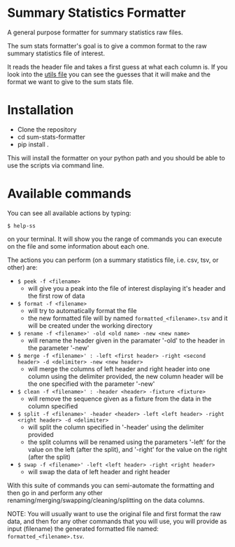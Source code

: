 # Summary Statistics Formatter

A general purpose formatter for summary statistics raw files.

The sum stats formatter's goal is to give a common format to the raw summary statistics file of interest.

It reads the header file and takes a first guess at what each column is. If you look into the [utils file]() you can see 
the guesses that it will make and the format we want to give to the sum stats file.

# Installation
- Clone the repository
- cd sum-stats-formatter
- pip install .

This will install the formatter on your python path and you should be able to use the scripts via command line.

# Available commands

You can see all available actions by typing:

`$ help-ss`

on your terminal. It will show you the range of commands you can execute on the file and some information about each one.

The actions you can perform (on a summary statistics file, i.e. csv, tsv, or other) are:

- `$ peek -f <filename>` 
   - will give you a peak into the file of interest displaying it's header and the first row of data
- `$ format -f <filename>` 
   - will try to automatically format the file
   - the new formatted file will by named `formatted_<filename>.tsv` and it will be created under the working directory
- `$ rename -f <filename>' -old <old name> -new <new name>` 
   - will rename the header given in the paramater '-old' to the header in the parameter '-new'
- `$ merge -f <filename>' : -left <first header> -right <second header> -d <delimiter> -new <new header>` 
   - will merge the columns of left header and right header into one column using the delimiter provided, 
   the new column header will be the one specified with the parameter '-new'
- `$ clean -f <filename>' : -header <header> -fixture <fixture>` 
   - will remove the sequence given as a fixture from the data in the column specified 
- `$ split -f <filename>' -header <header> -left <left header> -right <right header> -d <delimiter>` 
   - will split the column specified in '-header' using the delimiter provided
   - the split columns will be renamed using the parameters '-left' for the value on the left (after the split), 
   and '-right' for the value on the right (after the split)
- `$ swap -f <filename>' -left <left header> -right <right header>` 
   - will swap the data of left header and right header
   
With this suite of commands you can semi-automate the formatting and then go in and perform any other 
renaming/merging/swapping/cleaning/splitting on the data columns.

NOTE: You will usually want to use the original file and first format the raw data, and then for any other commands that you will use,
you will provide as input (filename) the generated formatted file named: `formatted_<filename>.tsv`.
   
